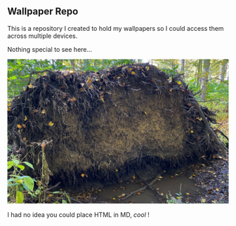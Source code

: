 ## Wallpaper Repo

This is a repository I created to hold my wallpapers so I could access them across multiple devices.

Nothing special to see here...

<img src="IMG_1372.jpg" alt="Picture of tree roots" title="Uprooted Tree"/>

I had no idea you could place HTML in MD, <em>cool</em> !